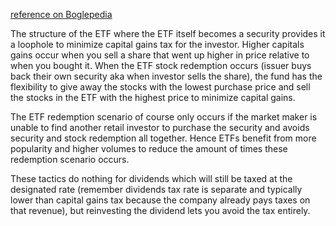 [reference on Boglepedia](https://www.bogleheads.org/wiki/ETFs_vs_mutual_funds)

The structure of the ETF where the ETF itself becomes a security provides it a loophole to minimize capital gains tax for the investor. Higher capitals gains occur when you sell a share that went up higher in price relative to when you bought it. When the ETF stock redemption occurs (issuer buys back their own security aka when investor sells the share), the fund has the flexibility to give away the stocks with the lowest purchase price and sell the stocks in the ETF with the highest price to minimize capital gains. 

The ETF redemption scenario of course only occurs if the market maker is unable to find another retail investor to purchase the security and avoids security and stock redemption all together. Hence ETFs benefit from more popularity and higher volumes to reduce the amount of times these redemption scenario occurs.

These tactics do nothing for dividends which will still be taxed at the designated rate (remember dividends tax rate is separate and typically lower than capital gains tax because the company already pays taxes on that revenue), but reinvesting the dividend lets you avoid the tax entirely.
